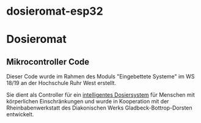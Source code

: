 # dosieromat-esp32

# Dosieromat
## Mikrocontroller Code

Dieser Code wurde im Rahmen des Moduls "Eingebettete Systeme" im WS 18/19 an der Hochschule Ruhr West erstellt.

Sie dient als Controller für ein [intelligentes Dosiersystem](http://hrw-fablab.de/wiki/index.php?title=Dosieromat) für Menschen mit körperlichen Einschränkungen und wurde in Kooperation mit der Rheinbabenwerkstatt des Diakonischen Werks Gladbeck-Bottrop-Dorsten entwickelt.
